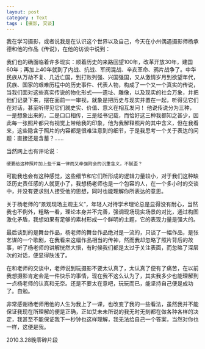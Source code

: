 ```yaml
---
layout: post
category : Text
tags : [摄影, 交谈]
---
```

我在学习摄影，或者说我是在认识这个世界以及自己，今天在小州偶遇摄影师杨承德和他的作品《传说》，在他的访谈中说到：

我们也的确面临着许多现实：顺着历史的来路回望100年，改革开放30年，建国60年；再加上40年就到了内战、抗战、军阀混战、辛亥革命、鸦片战争了。中华民族从万劫不复、几近亡国，到打败列强、兴国强国，又从激情岁月到欲望年代，民族、国家的艰难历程中的历史事件、代表人物，构成了一个又一个真实的传说，当我们面对这些真实传说的物化形式——遗址、雕像，以及现实的社会万象，并把他们记录下来，摆在面前一一审视，就象是把历史与现实并置在一起，听得见它们在对话，甚至听得见它们就史实、价值、意义在相互发问！
	他说传说分为三种，一是想象出来的，二是口口相传，三是经书记载，而恰好这三种我都知之甚少，因此每一张照片都只有视觉上带给我的印象，他为我解释照片的其中含义，但在我看来，这些隐含于照片的内容都是很难注意到的细节，于是我思考一个关于表达的问题：直接还是含蓄？……

当然网上也有评论说：

	硬要给这种照片加上些千篇一律而又牵强附会的沉重含义，不腻歪？
	
可能我也会有这种感觉，这些细节和它们所形成的逻辑力量较小，对于我们这种缺泛历史责任感的人就更小了，我想杨老师也是一个包容的人，在一个多小时的交谈中，并没有要求别人接受他的思想，同时也能理解你所表达的意思。

关于杨老师的“景观现场主观主义”，年轻人对待学术理论总是显得没有耐心，当然我也不例外，粗略一看，理论本身并不完善，强调现场现实场景的对比，通过构图激化矛盾，我想如果有足够的素材形成一个鲜明的主题，它的表现力量是强大的。

最后谈到的是舞台作品，杨老师的舞台作品绝对是一流的，只谈了一幅作品，是张艺谋的一个歌剧，在我看来这幅作品相当的传神，然而我却忽略了照片背后的故事，听了杨老师的讲解恍然大悟，有时候我们都是太过于关注表面，而忽略了深层次的对话，便显得肤浅了。

在和老师的交谈中，老师说到玩摄影不要太认真了，太认真了便有了痛苦，在以前我想摄影肯定会是一件快乐的事情，现在我不这么认为了，其实我多少也能理解到一点杨老师的认真和无奈。还是不要太在意吧，玩玩而已，能坚持自己便是成功了。自勉。

非常感谢杨老师用他的人生为我上了一课，也改变了我的一些看法，虽然我并不能保证我现在所理解的便是正确，正如艾未未所说的我无时无刻都在做各种各样的决定，我甚至不能保证我下一秒钟也这样理解，我无法给自己一个答案，当然对你也一样，这便是我。

2010.3.28晚零碎片段